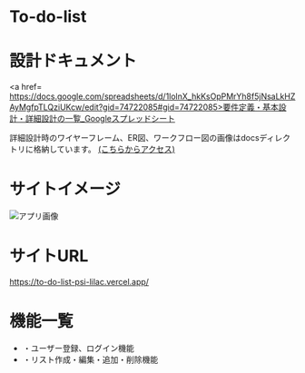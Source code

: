 # To-do-list
# 設計ドキュメント
<a href=
https://docs.google.com/spreadsheets/d/1lolnX_hkKsOpPMrYh8f5jNsaLkHZAyMgfpTLQziUKcw/edit?gid=74722085#gid=74722085>要件定義・基本設計・詳細設計の一覧_Googleスプレッドシート</a>

詳細設計時のワイヤーフレーム、ER図、ワークフロー図の画像はdocsディレクトリに格納しています。
<a href="docs/.gitignore">(こちらからアクセス)</a>

# サイトイメージ
![アプリ画像](https://github.com/MISA424522/To-do-list/blob/23a93c90ac8f042debd81ae3baafe4c5924f67cf/docs/To%20do%E3%82%A2%E3%83%97%E3%83%AA%E7%94%BB%E9%9D%A2.png?raw=true)

# サイトURL  
https://to-do-list-psi-lilac.vercel.app/

# 機能一覧
<ul>
  <li>・ユーザー登録、ログイン機能</li>
  <li>・リスト作成・編集・追加・削除機能</li>
</ul>

